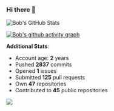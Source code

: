 ### Hi there 👋

![Bob's GitHub Stats](https://github-readme-stats.vercel.app/api?username=Bobthesoftwaredeveloper&show_icons=true&count_private=true&theme=react&hide=stars,prs,issues,contribs)

[![Bob's github activity graph](https://activity-graph.herokuapp.com/graph?username=BobTheSoftwareDeveloper&theme=react-dark)](https://github.com/ashutosh00710/github-readme-activity-graph)

**Additional Stats**:
- Account age: **2** years
- Pushed **2837** commits
- Opened **1** issues
- Submitted **125** pull requests
- Own **47** repositories
- Contributed to **45** public repositories

![](https://komarev.com/ghpvc/?username=BobTheSoftwareDeveloper)
